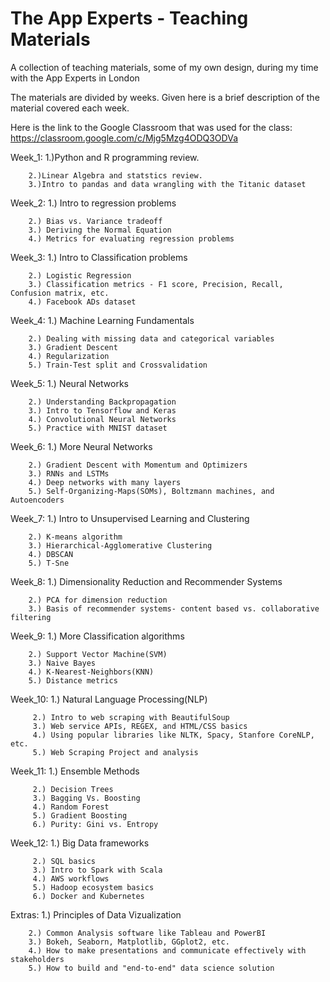 # The App Experts - Teaching Materials
A collection of teaching materials, some of my own design, during my time with the App Experts in London

The materials are divided by weeks.  Given here is a brief description of the material covered each week.

Here is the link to the Google Classroom that was used for the class: https://classroom.google.com/c/Mjg5Mzg4ODQ3ODVa

Week_1: 1.)Python and R programming review.  
        
        2.)Linear Algebra and statstics review.  
        3.)Intro to pandas and data wrangling with the Titanic dataset
        
Week_2: 1.) Intro to regression problems

        2.) Bias vs. Variance tradeoff
        3.) Deriving the Normal Equation
        4.) Metrics for evaluating regression problems
        
Week_3: 1.) Intro to Classification problems
        
        2.) Logistic Regression
        3.) Classification metrics - F1 score, Precision, Recall, Confusion matrix, etc. 
        4.) Facebook ADs dataset
       
Week_4: 1.) Machine Learning Fundamentals
        
        2.) Dealing with missing data and categorical variables
        3.) Gradient Descent
        4.) Regularization
        5.) Train-Test split and Crossvalidation
        
Week_5: 1.) Neural Networks
        
        2.) Understanding Backpropagation
        3.) Intro to Tensorflow and Keras
        4.) Convolutional Neural Networks
        5.) Practice with MNIST dataset
        
Week_6: 1.) More Neural Networks
        
        2.) Gradient Descent with Momentum and Optimizers
        3.) RNNs and LSTMs
        4.) Deep networks with many layers
        5.) Self-Organizing-Maps(SOMs), Boltzmann machines, and Autoencoders

Week_7: 1.) Intro to Unsupervised Learning and Clustering
        
        2.) K-means algorithm
        3.) Hierarchical-Agglomerative Clustering
        4.) DBSCAN
        5.) T-Sne

Week_8: 1.) Dimensionality Reduction and Recommender Systems
        
        2.) PCA for dimension reduction
        3.) Basis of recommender systems- content based vs. collaborative filtering
        
Week_9: 1.) More Classification algorithms
        
        2.) Support Vector Machine(SVM)
        3.) Naive Bayes
        4.) K-Nearest-Neighbors(KNN)
        5.) Distance metrics

Week_10: 1.) Natural Language Processing(NLP)
         
         2.) Intro to web scraping with BeautifulSoup
         3.) Web service APIs, REGEX, and HTML/CSS basics
         4.) Using popular libraries like NLTK, Spacy, Stanfore CoreNLP, etc.
         5.) Web Scraping Project and analysis

Week_11: 1.) Ensemble Methods
         
         2.) Decision Trees
         3.) Bagging Vs. Boosting
         4.) Random Forest
         5.) Gradient Boosting
         6.) Purity: Gini vs. Entropy
         
Week_12: 1.) Big Data frameworks
         
         2.) SQL basics
         3.) Intro to Spark with Scala
         4.) AWS workflows
         5.) Hadoop ecosystem basics
         6.) Docker and Kubernetes
         
Extras: 1.) Principles of Data Vizualization
        
        2.) Common Analysis software like Tableau and PowerBI
        3.) Bokeh, Seaborn, Matplotlib, GGplot2, etc.
        4.) How to make presentations and communicate effectively with stakeholders
        5.) How to build and "end-to-end" data science solution
